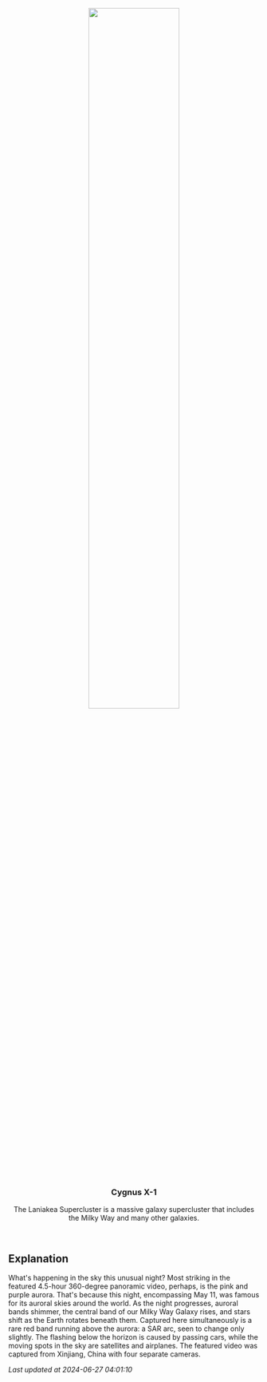 <p align='center'>
    <a href='https://www.youtube.com/embed/fisAZYNwDgk?rel=0'><img src='https://images.unsplash.com/photo-1610296669228-602fa827fc1f' width='60%' /></a>
    <h3 align="center">Cygnus X-1</h3>
    <p align="center">The Laniakea Supercluster is a massive galaxy supercluster that includes the Milky Way and many other galaxies.</p>
</p>
<br/>

Explanation
--
What's happening in the sky this unusual night? Most striking in the featured 4.5-hour 360-degree panoramic video, perhaps, is the pink and purple aurora. That's because this night, encompassing May 11, was famous for its auroral skies around the world. As the night progresses, auroral bands shimmer, the central band of our Milky Way Galaxy rises, and stars shift as the Earth rotates beneath them.  Captured here simultaneously is a rare red band running above the aurora: a SAR arc, seen to change only slightly. The flashing below the horizon is caused by passing cars, while the moving spots in the sky are satellites and airplanes.  The featured video was captured from Xinjiang, China with four separate cameras.


*Last updated at 2024-06-27 04:01:10*

